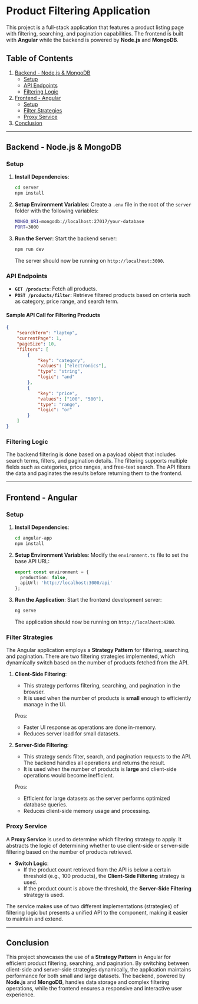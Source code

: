 # Product Filtering Application

This project is a full-stack application that features a product listing page with filtering, searching, and pagination capabilities. The frontend is built with **Angular** while the backend is powered by **Node.js** and **MongoDB**.

## Table of Contents

1. [Backend - Node.js & MongoDB](#backend---nodejs--mongodb)
    - [Setup](#setup)
    - [API Endpoints](#api-endpoints)
    - [Filtering Logic](#filtering-logic)
2. [Frontend - Angular](#frontend---angular)
    - [Setup](#setup-1)
    - [Filter Strategies](#filter-strategies)
    - [Proxy Service](#proxy-service)
3. [Conclusion](#conclusion)

---

## Backend - Node.js & MongoDB

### Setup

1. **Install Dependencies**:
    ```bash
    cd server
    npm install
    ```

2. **Setup Environment Variables**:
    Create a `.env` file in the root of the `server` folder with the following variables:
    ```bash
    MONGO_URI=mongodb://localhost:27017/your-database
    PORT=3000
    ```

3. **Run the Server**:
    Start the backend server:
    ```bash
    npm run dev
    ```

    The server should now be running on `http://localhost:3000`.

### API Endpoints

- **`GET /products`**: Fetch all products.
- **`POST /products/filter`**: Retrieve filtered products based on criteria such as category, price range, and search term.

#### Sample API Call for Filtering Products
```json
{
    "searchTerm": "laptop",
    "currentPage": 1,
    "pageSize": 10,
    "filters": [
        {
            "key": "category",
            "values": ["electronics"],
            "type": "string",
            "logic": "and"
        },
        {
            "key": "price",
            "values": ["100", "500"],
            "type": "range",
            "logic": "or"
        }
    ]
}
```

### Filtering Logic

The backend filtering is done based on a payload object that includes search terms, filters, and pagination details. The filtering supports multiple fields such as categories, price ranges, and free-text search. The API filters the data and paginates the results before returning them to the frontend.

---

## Frontend - Angular

### Setup

1. **Install Dependencies**:
    ```bash
    cd angular-app
    npm install
    ```

2. **Setup Environment Variables**:
    Modify the `environment.ts` file to set the base API URL:
    ```typescript
    export const environment = {
      production: false,
      apiUrl: 'http://localhost:3000/api'
    };
    ```

3. **Run the Application**:
    Start the frontend development server:
    ```bash
    ng serve
    ```

    The application should now be running on `http://localhost:4200`.

### Filter Strategies

The Angular application employs a **Strategy Pattern** for filtering, searching, and pagination. There are two filtering strategies implemented, which dynamically switch based on the number of products fetched from the API.

1. **Client-Side Filtering**:
    - This strategy performs filtering, searching, and pagination in the browser.
    - It is used when the number of products is **small** enough to efficiently manage in the UI.

    Pros:
    - Faster UI response as operations are done in-memory.
    - Reduces server load for small datasets.

2. **Server-Side Filtering**:
    - This strategy sends filter, search, and pagination requests to the API. The backend handles all operations and returns the result.
    - It is used when the number of products is **large** and client-side operations would become inefficient.

    Pros:
    - Efficient for large datasets as the server performs optimized database queries.
    - Reduces client-side memory usage and processing.

### Proxy Service

A **Proxy Service** is used to determine which filtering strategy to apply. It abstracts the logic of determining whether to use client-side or server-side filtering based on the number of products retrieved.

- **Switch Logic**: 
  - If the product count retrieved from the API is below a certain threshold (e.g., 100 products), the **Client-Side Filtering** strategy is used.
  - If the product count is above the threshold, the **Server-Side Filtering** strategy is used.

The service makes use of two different implementations (strategies) of filtering logic but presents a unified API to the component, making it easier to maintain and extend.

---

## Conclusion

This project showcases the use of a **Strategy Pattern** in Angular for efficient product filtering, searching, and pagination. By switching between client-side and server-side strategies dynamically, the application maintains performance for both small and large datasets. The backend, powered by **Node.js** and **MongoDB**, handles data storage and complex filtering operations, while the frontend ensures a responsive and interactive user experience.



